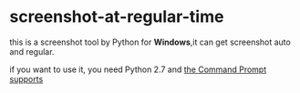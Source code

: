 # screenshot-at-regular-time

this is a screenshot tool by Python for **Windows**,it can get screenshot auto and regular.

if you want to use it,
you need Python 2.7 and [the Command Prompt supports](http://stackoverflow.com/questions/4621255/how-do-i-run-a-python-program-in-the-command-prompt-in-windows-7)
